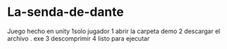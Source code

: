 # La-senda-de-dante
Juego hecho en unity 1solo jugador 
1 abrir la carpeta demo
2 descargar el archivo . exe
3 descomprimir 
4 listo para ejecutar

